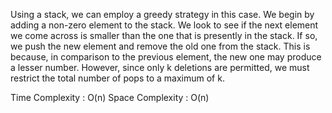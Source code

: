 Using a stack, we can employ a greedy strategy in this case. We begin by adding a non-zero element to the stack. We look to see if the next element we come across is smaller than the one that is presently in the stack. If so, we push the new element and remove the old one from the stack. This is because, in comparison to the previous element, the new one may produce a lesser number. However, since only k deletions are permitted, we must restrict the total number of pops to a maximum of k.

Time Complexity : O(n)
Space Complexity : O(n)